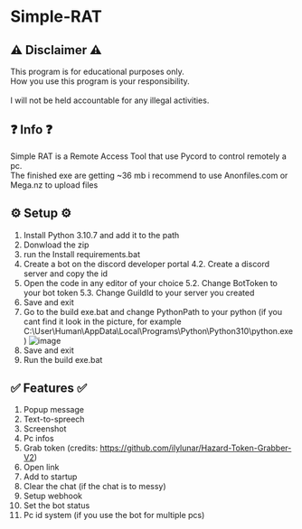 # Simple-RAT

## ⚠ Disclaimer ⚠ 

This program is for educational purposes only.<br />
How you use this program is your responsibility.<br />
<br />
I will not be held accountable for any illegal activities.

## ❓ Info ❓
Simple RAT is a Remote Access Tool that use Pycord to control remotely a pc. <br />
The finished exe are getting ~36 mb i recommend to use Anonfiles.com or Mega.nz to upload files

## ⚙ Setup ⚙

1. Install Python 3.10.7 and add it to the path
2. Donwload the zip
3. run the Install requirements.bat
4. Create a bot on the discord developer portal
4.2. Create a discord server and copy the id
5.  Open the code in any editor of your choice
5.2. Change BotToken to your bot token
5.3. Change GuildId to your server you created
6. Save and exit
7. Go to the build exe.bat and change PythonPath to your python (if you cant find it look in the picture, for example C:\User\Human\AppData\Local\Programs\Python\Python310\python.exe)
![image](https://user-images.githubusercontent.com/113242324/194120404-65194d25-8e17-47c5-8a5e-ff3fa42ed389.png)
8. Save and exit
9. Run the build exe.bat

## ✅ Features ✅
1. Popup message
2. Text-to-spreech
3. Screenshot
4. Pc infos
5. Grab token (credits: https://github.com/ilylunar/Hazard-Token-Grabber-V2)
6. Open link
7. Add to startup
8. Clear the chat (if the chat is to messy)
9. Setup webhook
10. Set the bot status
11. Pc id system (if you use the bot for multiple pcs)
